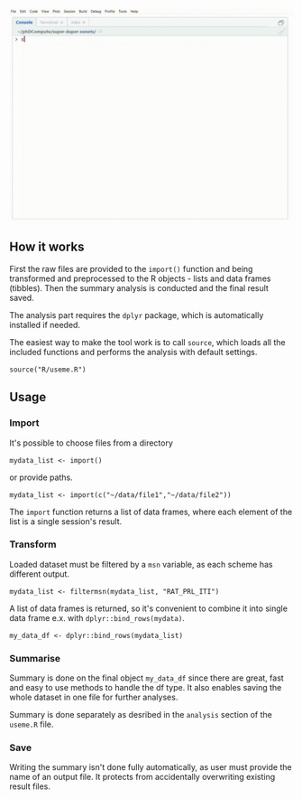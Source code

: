 
![](https://github.com/jmjablons/super-duper-sweets/blob/master/readme/super_duper_sweets_usage_rstudio.gif)

## How it works

First the raw files are provided to the `import()` function and being transformed and preprocessed to the R objects - lists and data frames (tibbles).
Then the summary analysis is conducted and the final result saved.

The analysis part requires the `dplyr` package, which is automatically installed if needed.

The easiest way to make the tool work is to call `source`, which loads all the included functions and performs the analysis with default settings.

```{r}
source("R/useme.R")
```

## Usage

### Import

It's possible to choose files from a directory

```{r}
mydata_list <- import()
```
or provide paths.

```{r}
mydata_list <- import(c("~/data/file1","~/data/file2"))
```
The `import` function returns a list of data frames, where each element of the list is a single session's result.

### Transform

Loaded dataset must be filtered by a `msn` variable, as each scheme has different output.

```{r}
mydata_list <- filtermsn(mydata_list, "RAT_PRL_ITI")
```

A list of data frames is returned, so it's convenient to combine it into single data frame e.x. with `dplyr::bind_rows(mydata)`.

```{r}
my_data_df <- dplyr::bind_rows(mydata_list)
```

### Summarise

Summary is done on the final object `my_data_df` since there are great, fast and easy to use methods to handle the df type. 
It also enables saving the whole dataset in one file for further analyses.

Summary is done separately as desribed in the `analysis` section of the `useme.R` file.

### Save

Writing the summary isn't done fully automatically, as user must provide the name of an output file. It protects from accidentally overwriting existing result files.

